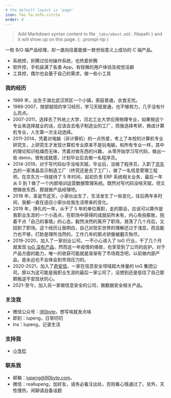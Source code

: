 ```yaml
---
# the default layout is 'page'
icon: fas fa-info-circle
order: 4
---
```


> Add Markdown syntax content to file `_tabs/about.md`{: .filepath } and it will show up on this page.
{: .prompt-tip }

一枚 B/G 端产品经理，却一直向往着能做一款世俗意义上成功的 C 端产品。

- 系统控，折腾过任何操作系统，也热爱折腾
- 软件控，手机装满了各类 App，有轻微的用户体验及视觉洁癖
- 工具控，偶尔也会基于自己的需求，做一些小工具

### 我的经历

- 1989 年，出生于湖北武汉郊区一个小镇，家庭普通，衣食无忧。
- 1989-2007，按部就班的学习经历，学习天赋普通，也不够努力，几乎没有什么亮点。
- 2007-2011，选择去了外地上大学，河北工业大学应用物理专业，如果按这个专业来选择就业的话，应该会去电子制造业的工厂，而我选择考研，换成计算机专业，人生第一次主动选择。
- 2011-2014，凭着对电脑（非计算机）的一点热爱，考上了本校的计算机专业研究生，上研究生才发现计算机专业原来不是玩电脑，和所有专业一样，其中的理论知识枯燥而无味，凭着对做东西的兴趣， 从零开始学习写代码，做出一些 demo，很有成就感，计划毕业后去做一名程序员。
- 2014-2019，对于写代码似乎没啥天赋，毕业后，没做了程序员，入职了[京东方](https://boe.com/)的一家液晶显示制造工厂（终究还是去了工厂），做了一名信息管理工程师。在京东方一待就待了 5 年时间，起初负责 ERP 系统相关业务，最后一年从 0 到 1 做了一个内部培训运营数据管理系统。既然对写代码没啥天赋，但又想做些东西，那就做产品经理吧。
- 2018 年，圣诞节这天，小家伙出生了，生活发生了一些变化，往后两年多时间，我都一直在适应小家伙给我生活带来的变化。
- 2019 年，挣扎的一年，从干了 5 年的单位离职，走的那会，应该可以算作是我职业生涯的一个小高点，在职场中获得的成就前所未有，内心有些膨胀，抱着干点「自己的事情」的心态，毅然决然的离开了职场，晃荡了几个月后，又回到了职场。这个经历让我明白，自己对现实世界的理解还过于浅显，而且能力也不够，打脸是理所当然的，工作几年的那点骄傲被磨灭殆尽。
- 2019-2020，加入了一家创业公司，一不小心进入了 toG 行业，干了几个月就发现 [toG 没有产品](https://mp.weixin.qq.com/mp/appmsgalbum?__biz=MjM5MDQ4NjUwMg==&action=getalbum&album_id=1583605393820286976&scene=173&from_msgid=2649198594&from_itemidx=1&count=3&nolastread=1#wechat_redirect)，然而这一年疫情的缘故，也享受到了公司的庇护。对于产品方面的能力，唯一的收获可能就是渐渐有了市场观念吧，以前做内部产品，是永远也不会体会到市场压力的。
- 2020-2021，加入了[奇安信](https://www.qianxin.com/)，一家在信息安全领域超大体量的 toG 集团公司，原以为这可能是我职业生涯的最后一家公司了，没想到还是低估了自己那颗叛逆不安现状的心。
- 2021-至今，加入另一家做信息安全的公司，做数据安全相关产品。

### 关注我

- 微信公众号：[i90byte](http://mp.weixin.qq.com/s?__biz=MjM5MDQ4NjUwMg==&mid=2649198549&idx=1&sn=632d4d005ec3efa9b7400bbca5a2a60c&chksm=be57355c8920bc4af1487ee4c648e97ed191838927215b4f7aa833654c1644e82441406563ec#rd)，想写啥就发点啥
- 即刻：lupeng，日常叨叨
- Ins：lupeng，记录生活

### 支持我

- [小专栏](https://xiaozhuanlan.com/lupeng?rel=lupeng)

### 联系我

- 邮箱：lupeng@90byte.com，
- 微信：reallupeng，加好友，请务必备注出处，否则看心情通过了。另外，天性慢热，闲聊请自备话题

